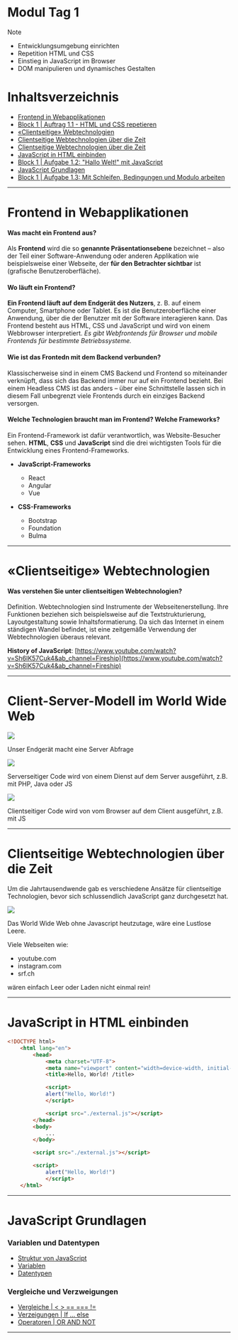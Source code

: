 # Modul Tag 1
> [!NOTE]
> -  Entwicklungsumgebung einrichten
> - Repetition HTML und CSS
> - Einstieg in JavaScript im Browser
> - DOM manipulieren und dynamisches Gestalten

# Inhaltsverzeichnis
- [Frontend in Webapplikationen](#frontend-in-webapplikationen)
- [Block 1 | Auftrag 1.1 - HTML und CSS repetieren ](/Modul%20Tag%201/Block_01/Auftrag%201.1/README.md)
- [«Clientseitige» Webtechnologien](#clientseitige-webtechnologien)
- [Clientseitige Webtechnologien über die Zeit](#client-server-modell-im-world-wide-web)
- [Clientseitige Webtechnologien über die Zeit](#clientseitige-webtechnologien-über-die-zeit)
- [JavaScript in HTML einbinden](#javascript-in-html-einbinden)
- [Block 1 | Aufgabe 1.2: "Hallo Welt!" mit JavaScript](/Modul%20Tag%201/Block_01/Auftrag%201.2/README.md)
- [JavaScript Grundlagen](#javascript-grundlagen)
- [Block 1 | Aufgabe 1.3: Mit Schleifen, Bedingungen und Modulo arbeiten](/Modul%20Tag%201/Block_01/Auftrag%201.3/README.md)

---

# Frontend in Webapplikationen

#### Was macht ein Frontend aus?

Als **Frontend** wird die so **genannte Präsentationsebene** bezeichnet – also der Teil einer Software-Anwendung oder anderen Applikation wie beispielsweise einer Webseite, der **für den Betrachter sichtbar** ist (grafische Benutzeroberfläche). 

#### Wo läuft ein Frontend?

**Ein Frontend läuft auf dem Endgerät des Nutzers**, z. B. auf einem Computer, Smartphone oder Tablet. Es ist die Benutzeroberfläche einer Anwendung, über die der Benutzer mit der Software interagieren kann. Das Frontend besteht aus HTML, CSS und JavaScript und wird von einem Webbrowser interpretiert. *Es gibt Webfrontends für Browser und mobile Frontends für bestimmte Betriebssysteme.*

#### Wie ist das Frontedn mit dem Backend verbunden?

Klassischerweise sind in einem CMS Backend und Frontend so miteinander verknüpft, dass sich das Backend immer nur auf ein Frontend bezieht. Bei einem Headless CMS ist das anders – über eine Schnittstelle lassen sich in diesem Fall unbegrenzt viele Frontends durch ein einziges Backend versorgen.

#### Welche Technologien braucht man im Frontend? Welche Frameworks?

Ein Frontend-Framework ist dafür verantwortlich, was Website-Besucher sehen. **HTML**, **CSS** und **JavaScript** sind die drei wichtigsten Tools für die Entwicklung eines Frontend-Frameworks.

- **JavaScript-Frameworks**
    - React
    - Angular
    - Vue

- **CSS-Frameworks**
    - Bootstrap
    - Foundation
    - Bulma

---

# «Clientseitige» Webtechnologien

#### Was verstehen Sie unter clientseitigen Webtechnologien?

Definition. Webtechnologien sind Instrumente der Webseitenerstellung. Ihre Funktionen beziehen sich beispielsweise auf die Textstrukturierung, Layoutgestaltung sowie Inhaltsformatierung. Da sich das Internet in einem ständigen Wandel befindet, ist eine zeitgemäße Verwendung der Webtechnologien überaus relevant.

**History of JavaScript**: 
[https://www.youtube.com/watch?v=Sh6lK57Cuk4&ab_channel=Fireship](https://www.youtube.com/watch?v=Sh6lK57Cuk4&ab_channel=Fireship)

---

# Client-Server-Modell im World Wide Web

![](/Modul%20Tag%201/Content/ClientServerModell01.png)

Unser Endgerät macht eine Server Abfrage

![](/Modul%20Tag%201/Content/ClientServerModell02.png)

Serverseitiger Code wird von einem Dienst auf dem Server ausgeführt, z.B. mit PHP, Java oder JS

![](/Modul%20Tag%201/Content/ClientServerModelll03.png)

Clientseitiger Code wird von vom Browser auf dem Client ausgeführt, z.B. mit JS

---

# Clientseitige Webtechnologien über die Zeit
Um die Jahrtausendwende gab es verschiedene Ansätze für clientseitige Technologien, bevor sich schlussendlich
JavaScript ganz durchgesetzt hat.

![](/Modul%20Tag%201/Content/VorgängerVorJS.png)

Das World Wide Web ohne Javascript heutzutage, wäre eine Lustlose Leere.

Viele Webseiten wie:
- youtube.com
- instagram.com
- srf.ch

wären einfach Leer oder Laden nicht einmal rein!

---

# JavaScript in HTML einbinden

```html
<!DOCTYPE html>
    <html lang="en">
        <head>
            <meta charset="UTF-8">
            <meta name="viewport" content="width=device-width, initial-scale=1.0">
            <title>Hello, World! /title>

            <script>
            alert("Hello, World!")
            </script>

            <script src="./external.js"></script>
        </head>
        <body>
            ...
        </body>

        <script src="./external.js"></script>

        <script>
            alert("Hello, World!")
            </script>
    </html>
```
---

# JavaScript Grundlagen

### Variablen und Datentypen
- [Struktur von JavaScript](https://javascript.info/structure)
- [Variablen](https://javascript.info/variables)
- [Datentypen](https://javascript.info/types)

### Vergleiche und Verzweigungen
- [Vergleiche | < > == === !=](https://javascript.info/comparison)
- [Verzeigungen | If ... else](https://javascript.info/ifelse)
- [Operatoren | OR AND NOT](https://javascript.info/logical-operators)

---